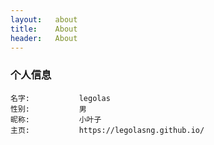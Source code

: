 ```yaml
---
layout:   about
title:    About
header:   About
---
```


### 个人信息

````
名字:           legolas
性别:           男
昵称:           小叶子
主页:           https://legolasng.github.io/
````